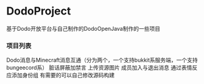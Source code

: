 # DodoProject
 基于Dodo开放平台与自己制作的DodoOpenJava制作的一些项目
### 项目列表
Dodo消息与Minecraft消息互通（分为两个，一个支持bukkit系服务端，一个支持bungeecord系）
脏话屏蔽加禁言
上传资源图片
成员加入与退出消息
通过表情反应添加身份组
有需要的可以自己修改源码构建
